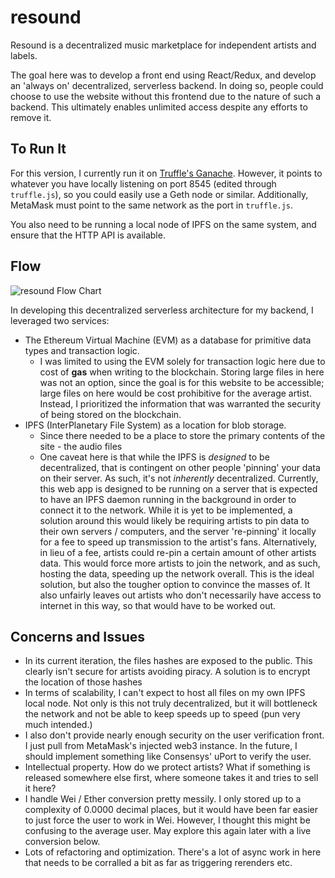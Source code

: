# resound

Resound is a decentralized music marketplace for independent artists and labels.

The goal here was to develop a front end using React/Redux, and develop an 'always on' decentralized, serverless backend. In doing so, people could choose to use the website without this frontend due to the nature of such a backend. This ultimately enables unlimited access despite any efforts to remove it.

## To Run It 

For this version, I currently run it on [Truffle's Ganache](http://truffleframework.com/ganache/). However, it points to whatever you have locally listening on port 8545 (edited through `truffle.js`), so you could easily use a Geth node or similar. Additionally, MetaMask must point to the same network as the port in `truffle.js`.

You also need to be running a local node of IPFS on the same system, and ensure that the HTTP API is available.

## Flow

![resound Flow Chart](https://i.imgur.com/9n8dgoo.jpg)

In developing this decentralized serverless architecture for my backend, I leveraged two services:
  * The Ethereum Virtual Machine (EVM) as a database for primitive data types and transaction logic.
    * I was limited to using the EVM solely for transaction logic here due to cost of **gas** when writing to the blockchain. Storing large files in here was not an option, since the goal is for this website to be accessible; large files on here would be cost prohibitive for the average artist. Instead, I prioritized the information that was warranted the security of being stored on the blockchain.
  * IPFS (InterPlanetary File System) as a location for blob storage.
    * Since there needed to be a place to store the primary contents of the site - the audio files
    * One caveat here is that while the IPFS is *designed* to be decentralized, that is contingent on other people 'pinning' your data on their server. As such, it's not *inherently* decentralized. Currently, this web app is designed to be running on a server that is expected to have an IPFS daemon running in the background in order to connect it to the network. While it is yet to be implemented, a solution around this would likely be requiring artists to pin data to their own servers / computers, and the server 're-pinning' it locally for a fee to speed up transmission to the artist's fans. Alternatively, in lieu of a fee, artists could re-pin a certain amount of other artists data. This would force more artists to join the network, and as such, hosting the data, speeding up the network overall. This is the ideal solution, but also the tougher option to convince the masses of. It also unfairly leaves out artists who don't necessarily have access to internet in this way, so that would have to be worked out.

## Concerns and Issues
* In its current iteration, the files hashes are exposed to the public. This clearly isn't secure for artists avoiding piracy. A solution is to encrypt the location of those hashes
* In terms of scalability, I can't expect to host all files on my own IPFS local node. Not only is this not truly decentralized, but it will bottleneck the network and not be able to keep speeds up to speed (pun very much intended.)
* I also don't provide nearly enough security on the user verification front. I just pull from MetaMask's injected web3 instance. In the future, I should implement something like Consensys' uPort to verify the user.
* Intellectual property. How do we protect artists? What if something is released somewhere else first, where someone takes it and tries to sell it here?
* I handle Wei / Ether conversion pretty messily. I only stored up to a complexity of 0.0000 decimal places, but it would have been far easier to just force the user to work in Wei. However, I thought this might be confusing to the average user. May explore this again later with a live conversion below.
* Lots of refactoring and optimization. There's a lot of async work in here that needs to be corralled a bit as far as triggering rerenders etc.
